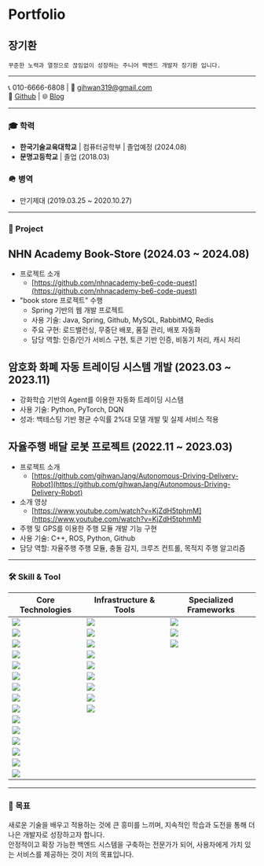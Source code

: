 # Portfolio

## 장기환

`꾸준한 노력과 열정으로 끊임없이 성장하는 주니어 백엔드 개발자 장기환 입니다.`

---

📞 010-6666-6808 | 📧 [gihwan319@gmail.com](mailto:gihwan319@gmail.com)  
🔗 [Github](https://gihwanJang.github.com) | 🌐 [Blog](https://gihwanjang.github.io)

---
### 🎓 학력

- **한국기술교육대학교** | 컴퓨터공학부 | 졸업예정 (2024.08)
- **문명고등학교** | 졸업 (2018.03)

### 🪖 병역

- 만기제대 (2019.03.25 ~ 2020.10.27)

---
### 💼 Project

## NHN Academy Book-Store (2024.03 ~ 2024.08)

- 프로젝트 소개
	- [https://github.com/nhnacademy-be6-code-quest](https://github.com/nhnacademy-be6-code-quest)
- "book store 프로젝트" 수행
    - Spring 기반의 웹 개발 프로젝트
    - 사용 기술: Java, Spring, Github, MySQL, RabbitMQ, Redis
    - 주요 구현: 로드밸런싱, 무중단 배포, 품질 관리, 배포 자동화
    - 담당 역할: 인증/인가 서비스 구현, 토큰 기반 인증, 비동기 처리, 캐시 처리

## 암호화 화폐 자동 트레이딩 시스템 개발 (2023.03 ~ 2023.11)

- 강화학습 기반의 Agent를 이용한 자동화 트레이딩 시스템
- 사용 기술: Python, PyTorch, DQN
- 성과: 백테스팅 기반 평균 수익률 2%대 모델 개발 및 실제 서비스 적용

## 자율주행 배달 로봇 프로젝트 (2022.11 ~ 2023.03)

- 프로젝트 소개
	- [https://github.com/gihwanJang/Autonomous-Driving-Delivery-Robot](https://github.com/gihwanJang/Autonomous-Driving-Delivery-Robot)
- 소개 영상
	- [https://www.youtube.com/watch?v=KjZdH5tphmM](https://www.youtube.com/watch?v=KjZdH5tphmM)
- 주행 및 GPS를 이용한 주행 모듈 개발 기능 구현
- 사용 기술: C++, ROS, Python, Github
- 담당 역할: 자율주행 주행 모듈, 충돌 감지, 크루즈 컨트롤, 목적지 주행 알고리즘

---

### 🛠 Skill & Tool

| Core Technologies                                                                                                         | Infrastructure & Tools                                                                                                                 | Specialized Frameworks                                                                                          |
| ------------------------------------------------------------------------------------------------------------------------- | -------------------------------------------------------------------------------------------------------------------------------------- | --------------------------------------------------------------------------------------------------------------- |
| <img src="https://img.shields.io/badge/spring%20boot-6DB33F?style=for-the-badge&logo=spring%20boot&logoColor=white">      | <img src="https://img.shields.io/badge/redis-DC382D?style=for-the-badge&logo=redis&logoColor=white">                                   | <img src="https://img.shields.io/badge/ROS-%230A0FF9.svg?style=for-the-badge&logo=ros&logoColor=white">         |
| <img src="https://img.shields.io/badge/html5-%23E34F26.svg?style=for-the-badge&logo=html5&logoColor=white">               | <img src="https://img.shields.io/badge/mysql-4479A1?style=for-the-badge&logo=mysql&logoColor=white">                                   | <img src="https://img.shields.io/badge/ROS2-%230A0FF9.svg?style=for-the-badge&logo=ros&logoColor=white">        |
| <img src="https://img.shields.io/badge/javascript-%23F7DF1E.svg?style=for-the-badge&logo=javascript&logoColor=%23323330"> | <img src="https://img.shields.io/badge/elasticsearch-005571?style=for-the-badge&logo=elasticsearch&logoColor=white">                   | <img src="https://img.shields.io/badge/PyTorch-%23EE4C2C.svg?style=for-the-badge&logo=PyTorch&logoColor=white"> |
| <img src="https://img.shields.io/badge/bootstrap5-%238511FA.svg?style=for-the-badge&logo=bootstrap&logoColor=white">      | <img src="https://img.shields.io/badge/IntelliJIDEA-000000?style=for-the-badge&logo=IntelliJIDEA&logoColor=white">                     |                                                                                                                 |
| <img src="https://img.shields.io/badge/react-%2320232a.svg?style=for-the-badge&logo=react&logoColor=%2361DAFB">           | <img src="https://img.shields.io/badge/Visual%20Studio%20Code-0078d7.svg?style=for-the-badge&logo=visual-studio-code&logoColor=white"> |                                                                                                                 |
| <img src="https://img.shields.io/badge/typescript-%23007ACC.svg?style=for-the-badge&logo=typescript&logoColor=white">     | <img src="https://img.shields.io/badge/github%20actions-2088FF?style=for-the-badge&logo=github%20actions&logoColor=white">             |                                                                                                                 |
| <img src="https://img.shields.io/badge/Flutter-%2302569B.svg?style=for-the-badge&logo=Flutter&logoColor=white">           | <img src="https://img.shields.io/badge/SonarQube-black?style=for-the-badge&logo=sonarqube&logoColor=4E9BCD">                           |                                                                                                                 |
| <img src="https://img.shields.io/badge/java-%23437291.svg?style=for-the-badge&logo=openjdk&logoColor=white">              | <img src="https://img.shields.io/badge/docker-%230db7ed.svg?style=for-the-badge&logo=docker&logoColor=white">                          |                                                                                                                 |
| <img src="https://img.shields.io/badge/Thymeleaf-%23005C0F.svg?style=for-the-badge&logo=Thymeleaf&logoColor=white">       | <img src="https://img.shields.io/badge/Rabbitmq-FF6600?style=for-the-badge&logo=rabbitmq&logoColor=white">                             |                                                                                                                 |
| <img src="https://img.shields.io/badge/nginx-009639?style=for-the-badge&logo=nginx&logoColor=white">                      |                                                                                                                                        |                                                                                                                 |
| <img src="https://img.shields.io/badge/swagger-85EA2D?style=for-the-badge&logo=swagger&logoColor=white">                  |                                                                                                                                        |                                                                                                                 |
| <img src="https://img.shields.io/badge/python-3670A0?style=for-the-badge&logo=python&logoColor=ffdd54">                   |                                                                                                                                        |                                                                                                                 |
| <img src="https://img.shields.io/badge/c++-%2300599C.svg?style=for-the-badge&logo=c%2B%2B&logoColor=white">               |                                                                                                                                        |                                                                                                                 |
| <img src="https://img.shields.io/badge/php-%23777BB4.svg?style=for-the-badge&logo=php&logoColor=white">                   |                                                                                                                                        |                                                                                                                 |
| <img src="https://img.shields.io/badge/JSP-%23323330.svg?style=for-the-badge&logo=java&logoColor=%23F7DF1E">              |                                                                                                                                        |                                                                                                                 |

---
### 🎯 목표

 새로운 기술을 배우고 적용하는 것에 큰 흥미를 느끼며, 지속적인 학습과 도전을 통해 더 나은 개발자로 성장하고자 합니다.     
안정적이고 확장 가능한 백엔드 시스템을 구축하는 전문가가 되어, 사용자에게 가치 있는 서비스를 제공하는 것이 저의 목표입니다.